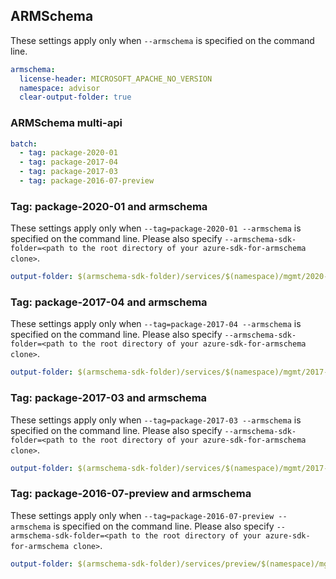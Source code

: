 ## ARMSchema

These settings apply only when `--armschema` is specified on the command line.

``` yaml $(armschema)
armschema:
  license-header: MICROSOFT_APACHE_NO_VERSION
  namespace: advisor
  clear-output-folder: true
```

### ARMSchema multi-api

``` yaml $(armschema) && $(multiapi)
batch:
  - tag: package-2020-01
  - tag: package-2017-04
  - tag: package-2017-03
  - tag: package-2016-07-preview
```

### Tag: package-2020-01 and armschema

These settings apply only when `--tag=package-2020-01 --armschema` is specified on the command line.
Please also specify `--armschema-sdk-folder=<path to the root directory of your azure-sdk-for-armschema clone>`.

``` yaml $(tag) == 'package-2020-01' && $(armschema)
output-folder: $(armschema-sdk-folder)/services/$(namespace)/mgmt/2020-01-01/$(namespace)
```

### Tag: package-2017-04 and armschema

These settings apply only when `--tag=package-2017-04 --armschema` is specified on the command line.
Please also specify `--armschema-sdk-folder=<path to the root directory of your azure-sdk-for-armschema clone>`.

``` yaml $(tag) == 'package-2017-04' && $(armschema)
output-folder: $(armschema-sdk-folder)/services/$(namespace)/mgmt/2017-04-19/$(namespace)
```

### Tag: package-2017-03 and armschema

These settings apply only when `--tag=package-2017-03 --armschema` is specified on the command line.
Please also specify `--armschema-sdk-folder=<path to the root directory of your azure-sdk-for-armschema clone>`.

``` yaml $(tag) == 'package-2017-03' && $(armschema)
output-folder: $(armschema-sdk-folder)/services/$(namespace)/mgmt/2017-03-31/$(namespace)
```

### Tag: package-2016-07-preview and armschema

These settings apply only when `--tag=package-2016-07-preview --armschema` is specified on the command line.
Please also specify `--armschema-sdk-folder=<path to the root directory of your azure-sdk-for-armschema clone>`.

``` yaml $(tag) == 'package-2016-07-preview' && $(armschema)
output-folder: $(armschema-sdk-folder)/services/preview/$(namespace)/mgmt/2016-07-12-preview/$(namespace)
```
